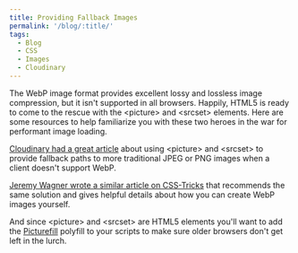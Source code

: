 ```yaml
---
title: Providing Fallback Images
permalink: '/blog/:title/'
tags:
  - Blog
  - CSS
  - Images
  - Cloudinary
---
```


The WebP image format provides excellent lossy and lossless image compression, but it isn't supported in all browsers. Happily, HTML5 is ready to come to the rescue with the &lt;picture&gt; and &lt;srcset&gt; elements. Here are some resources to help familiarize you with these two heroes in the war for performant image loading.

[Cloudinary had a great article](https://cloudinary.com/blog/quick_guide_using_webp_on_your_website_or_native_apps#implementing_webp_using_picture) about using &lt;picture&gt; and &lt;srcset&gt; to provide fallback paths to more traditional JPEG or PNG images when a client doesn't support WebP.

[Jeremy Wagner wrote a similar article on CSS-Tricks](https://css-tricks.com/using-webp-images/) that recommends the same solution and gives helpful details about how you can create WebP images yourself.&nbsp;

And since &lt;picture&gt; and &lt;srcset&gt; are HTML5 elements you'll want to add the&nbsp;[Picturefill](http://scottjehl.github.io/picturefill/)&nbsp;polyfill to your scripts to make sure older browsers don't get left in the lurch.&nbsp;
